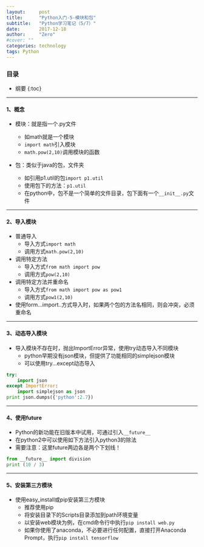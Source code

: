 ```yaml
---
layout:     post
title:      "Python入门-5-模块和包"
subtitle:   "Python学习笔记（5/7）"
date:       2017-12-18
author:     "Zero"
#cover: ""
categories: technology
tags: Python
---
```


### 目录

* 纲要
{:toc}

---

#### 1、概念

- 模块：就是指一个.py文件
    - 如math就是一个模块
    - `import math`引入模块
    - `math.pow(2,10)`调用模块的函数

- 包：类似于java的包，文件夹
    - 如引用p1.util的包`import p1.util`
    - 使用包下的方法：`p1.util`
    - 在python中，包不是一个简单的文件目录，包下面有一个`__init__.py`文件

---

#### 2、导入模块

- 普通导入
    - 导入方式`import math`
    - 调用方式`math.pow(2,10)`
- 调用特定方法
    - 导入方式`from math import pow`
    - 调用方式`pow(2,10)`
- 调用特定方法并重命名
    - 导入方式`from math import pow as pow1`
    - 调用方式`pow1(2,10)`
- 使用form...import..方式导入时，如果两个包的方法名相同，则会冲突，必须重命名

---

#### 3、动态导入模块

- 导入模块不存在时，抛出ImportError异常，使用try动态导入不同模块
    - python早期没有json模块，但提供了功能相同的simplejson模块
    - 可以使用try...except动态导入

```python
try:
    import json
except ImportError:
    import simplejson as json
print json.dumps({'python':2.7})
```

---

#### 4、使用future

- Python的新功能在旧版本中试用，可通过引入`__future__`
- 在python2中可以使用如下方法引入python3的除法
- 需要注意：这里future两边各是两个下划线！

```python
from __future__ import division
print (10 / 3)
```

---

#### 5、安装第三方模块

- 使用easy_install或pip安装第三方模块
    - 推荐使用pip
    - 将安装目录下的Scripts目录添加到path环境变量
    - 以安装web模块为例，在cmd命令行中执行`pip install web.py`
    - 如果你使用了anaconda，不必要进行任何配置，直接打开Anaconda Prompt，执行`pip install tensorflow`
